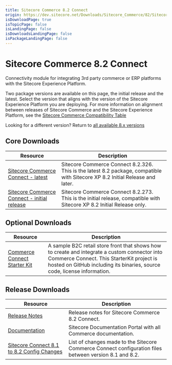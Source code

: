 ```yaml
---
title: Sitecore Commerce 8.2 Connect
origin: https://dev.sitecore.net/Downloads/Sitecore_Commerce/82/Sitecore_Commerce_82_Connect.aspx
isDownloadPage: true
isTopicPage: false
isLandingPage: false
isDownloadsLandingPage: false
isPackageLandingPage: false
---
```


# Sitecore Commerce 8.2 Connect

Connectivity module for integrating 3rd party commerce or ERP platforms with the Sitecore Experience Platform. 

Two package versions are available on this page, the initial release and the latest. Select the version that aligns with the version of the Sitecore Experience Platform you are deploying. For more information on alignment between releases of Sitecore Commerce and the Sitecore Experience Platform, see the [Sitecore Commerce Compatibility Table](https://kb.sitecore.net/articles/316437)

Looking for a different version? Return to [all available 8.x versions](/Downloads/Sitecore_Commerce)

## Core Downloads

 | Resource | Description |
 | --- | --- |
 | [Sitecore Commerce Connect - latest](https://scdp.blob.core.windows.net/downloads/Sitecore%20Commerce/82/Sitecore%20Commerce%2082%20Connect/Secure/Sitecore%20Commerce%20Connect%208.2.326.zip) | Sitecore Commerce Connect 8.2.326. This is the latest 8.2 package, compatible with Sitecore XP 8.2 Initial Release and later. |
 | [Sitecore Commerce Connect - initial release](https://scdp.blob.core.windows.net/downloads/Sitecore%20Commerce/82/Sitecore%20Commerce%2082%20Connect/Secure/Sitecore%20Commerce%20Connect%208.2.273.zip) | Sitecore Commerce Connect 8.2.273. This is the initial release, compatible with Sitecore XP 8.2 Initial Release only. |

## Optional Downloads

 | Resource | Description |
 | --- | --- |
 | [Commerce Connect Starter Kit](https://github.com/Sitecore/Commerce-Connect-StarterKit) | A sample B2C retail store front that shows how to create and integrate a custom connector into Commerce Connect. This StarterKit project is hosted on GitHub including its binaries, source code, license information. |

## Release Downloads

 | Resource | Description |
 | --- | --- |
 | [Release Notes](http://commercesdn.sitecore.net/SitecoreCommerceConnect/ReleaseNotes/en-us/index.html) | Release notes for Sitecore Commerce 8.2 Connect. |
 | [Documentation](https://doc.sitecore.com) | Sitecore Documentation Portal with all Commerce documentation. |
 | [Sitecore Connect 8.1 to 8.2 Config Changes](https://scdp.blob.core.windows.net/downloads/Sitecore%20Commerce/82/Sitecore%20Commerce%2082%20Connect/Non-secure/Sitecore_Connect_81_82_Config_Changes.pdf) | List of changes made to the Sitecore Commerce Connect configuration files between version 8.1 and 8.2. |